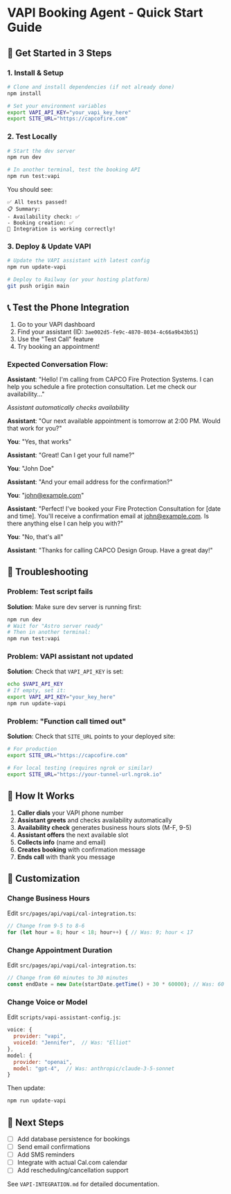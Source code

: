 # VAPI Booking Agent - Quick Start Guide

## 🚀 Get Started in 3 Steps

### 1. Install & Setup

```bash
# Clone and install dependencies (if not already done)
npm install

# Set your environment variables
export VAPI_API_KEY="your_vapi_key_here"
export SITE_URL="https://capcofire.com"
```

### 2. Test Locally

```bash
# Start the dev server
npm run dev

# In another terminal, test the booking API
npm run test:vapi
```

You should see:

```
✅ All tests passed!
📋 Summary:
- Availability check: ✅
- Booking creation: ✅
🎉 Integration is working correctly!
```

### 3. Deploy & Update VAPI

```bash
# Update the VAPI assistant with latest config
npm run update-vapi

# Deploy to Railway (or your hosting platform)
git push origin main
```

## 📞 Test the Phone Integration

1. Go to your VAPI dashboard
2. Find your assistant (ID: `3ae002d5-fe9c-4870-8034-4c66a9b43b51`)
3. Use the "Test Call" feature
4. Try booking an appointment!

### Expected Conversation Flow:

**Assistant**: "Hello! I'm calling from CAPCO Fire Protection Systems. I can help you schedule a fire protection consultation. Let me check our availability..."

_Assistant automatically checks availability_

**Assistant**: "Our next available appointment is tomorrow at 2:00 PM. Would that work for you?"

**You**: "Yes, that works"

**Assistant**: "Great! Can I get your full name?"

**You**: "John Doe"

**Assistant**: "And your email address for the confirmation?"

**You**: "john@example.com"

**Assistant**: "Perfect! I've booked your Fire Protection Consultation for [date and time]. You'll receive a confirmation email at john@example.com. Is there anything else I can help you with?"

**You**: "No, that's all"

**Assistant**: "Thanks for calling CAPCO Design Group. Have a great day!"

## 🐛 Troubleshooting

### Problem: Test script fails

**Solution**: Make sure dev server is running first:

```bash
npm run dev
# Wait for "Astro server ready"
# Then in another terminal:
npm run test:vapi
```

### Problem: VAPI assistant not updated

**Solution**: Check that `VAPI_API_KEY` is set:

```bash
echo $VAPI_API_KEY
# If empty, set it:
export VAPI_API_KEY="your_key_here"
npm run update-vapi
```

### Problem: "Function call timed out"

**Solution**: Check that `SITE_URL` points to your deployed site:

```bash
# For production
export SITE_URL="https://capcofire.com"

# For local testing (requires ngrok or similar)
export SITE_URL="https://your-tunnel-url.ngrok.io"
```

## 📝 How It Works

1. **Caller dials** your VAPI phone number
2. **Assistant greets** and checks availability automatically
3. **Availability check** generates business hours slots (M-F, 9-5)
4. **Assistant offers** the next available slot
5. **Collects info** (name and email)
6. **Creates booking** with confirmation message
7. **Ends call** with thank you message

## 🔧 Customization

### Change Business Hours

Edit `src/pages/api/vapi/cal-integration.ts`:

```typescript
// Change from 9-5 to 8-6
for (let hour = 8; hour < 18; hour++) { // Was: 9; hour < 17
```

### Change Appointment Duration

Edit `src/pages/api/vapi/cal-integration.ts`:

```typescript
// Change from 60 minutes to 30 minutes
const endDate = new Date(startDate.getTime() + 30 * 60000); // Was: 60
```

### Change Voice or Model

Edit `scripts/vapi-assistant-config.js`:

```javascript
voice: {
  provider: "vapi",
  voiceId: "Jennifer",  // Was: "Elliot"
},
model: {
  provider: "openai",
  model: "gpt-4",  // Was: anthropic/claude-3-5-sonnet
}
```

Then update:

```bash
npm run update-vapi
```

## 🎯 Next Steps

- [ ] Add database persistence for bookings
- [ ] Send email confirmations
- [ ] Add SMS reminders
- [ ] Integrate with actual Cal.com calendar
- [ ] Add rescheduling/cancellation support

See `VAPI-INTEGRATION.md` for detailed documentation.
